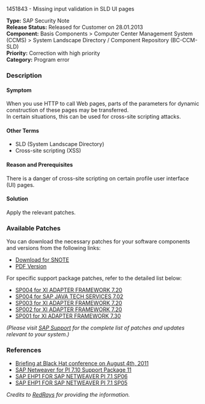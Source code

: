 1451843 - Missing input validation in SLD UI pages

**Type:** SAP Security Note  
**Release Status:** Released for Customer on 28.01.2013  
**Component:** Basis Components > Computer Center Management System (CCMS) > System Landscape Directory / Component Repository (BC-CCM-SLD)  
**Priority:** Correction with high priority  
**Category:** Program error  

### Description

#### Symptom
When you use HTTP to call Web pages, parts of the parameters for dynamic construction of these pages may be transferred.  
In certain situations, this can be used for cross-site scripting attacks.

#### Other Terms
- SLD (System Landscape Directory)
- Cross-site scripting (XSS)

#### Reason and Prerequisites
There is a danger of cross-site scripting on certain profile user interface (UI) pages.

#### Solution
Apply the relevant patches.

### Available Patches

You can download the necessary patches for your software components and versions from the following links:

- [Download for SNOTE](https://notesdownloads.sap.com/note/0040000017001572017)
- [PDF Version](https://userapps.support.sap.com/sap/support/sfm/notes/print/0001451843?language=en-US&token=EFFE21B1C7787457BA9B14B683D7C51D)

For specific support package patches, refer to the detailed list below:

- [SP004 for XI ADAPTER FRAMEWORK 7.20](https://me.sap.com/sap/support/swdc/notes?cvnr=01200615320200013138&support_package=SP004&patch_level=000000)
- [SP004 for SAP JAVA TECH SERVICES 7.02](https://me.sap.com/sap/support/swdc/notes?cvnr=01200615320200012532&support_package=SP004&patch_level=000001)
- [SP003 for XI ADAPTER FRAMEWORK 7.20](https://me.sap.com/sap/support/swdc/notes?cvnr=01200615320200013138&support_package=SP003&patch_level=000001)
- [SP002 for XI ADAPTER FRAMEWORK 7.20](https://me.sap.com/sap/support/swdc/notes?cvnr=01200615320200013138&support_package=SP002&patch_level=000001)
- [SP001 for XI ADAPTER FRAMEWORK 7.30](https://me.sap.com/sap/support/swdc/notes?cvnr=01200615320200015134&support_package=SP001&patch_level=000000)

*(Please visit [SAP Support](https://me.sap.com/) for the complete list of patches and updates relevant to your system.)*

### References

- [Briefing at Black Hat conference on August 4th, 2011](https://me.sap.com/notes/1616259)
- [SAP Netweaver for PI 7.10 Support Package 11](https://me.sap.com/notes/1511515)
- [SAP EHP1 FOR SAP NETWEAVER PI 7.1 SP06](https://me.sap.com/notes/1511517)
- [SAP EHP1 FOR SAP NETWEAVER PI 7.1 SP05](https://me.sap.com/notes/1459565)

*Credits to [RedRays](https://redrays.io) for providing the information.*